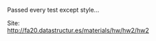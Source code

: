 Passed every test except style...
                
Site:              
http://fa20.datastructur.es/materials/hw/hw2/hw2
